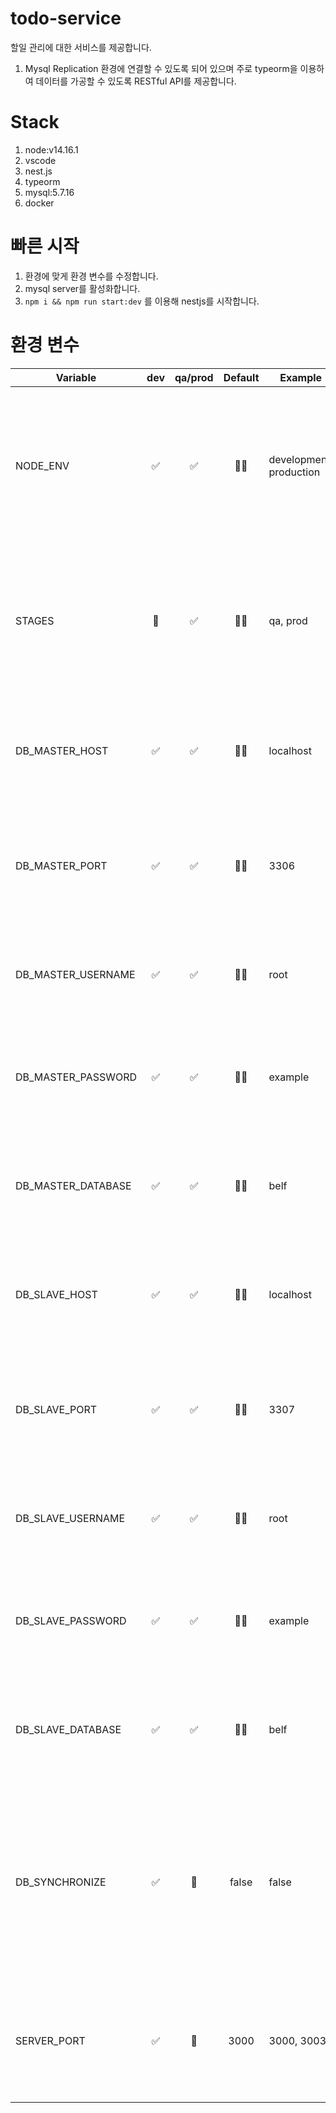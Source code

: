# todo-service

할일 관리에 대한 서비스를 제공합니다.

1. Mysql Replication 환경에 연결할 수 있도록 되어 있으며 주로 typeorm을 이용하여 데이터를 가공할 수 있도록 RESTful API를 제공합니다.

# Stack

1. node:v14.16.1
1. vscode
1. nest.js
1. typeorm
1. mysql:5.7.16
1. docker

# 빠른 시작

1. 환경에 맞게 환경 변수를 수정합니다.
1. mysql server를 활성화합니다.
1. `npm i && npm run start:dev` 를 이용해 nestjs를 시작합니다.

# 환경 변수

| Variable           | dev | qa/prod | Default | Example                 | Usage                                                                                                    |
| ------------------ | :-: | :-----: | :-----: | ----------------------- | -------------------------------------------------------------------------------------------------------- |
| NODE_ENV           | ✅  |   ✅    |   🤷‍♂️    | development, production | `NodeJS 실행 환경` 을 설정하는 값 nestjs가 실행전에 값이 있어야 합니다.                                  |
| STAGES             | 🚫  |   ✅    |   🤷‍♂️    | qa, prod                | `k8s에서` 실행 환경에 맞는 svc를 연결 및 디버깅을 위해 사용되는 값입니다.                                |
| DB_MASTER_HOST     | ✅  |   ✅    |   🤷‍♂️    | localhost               | `DB 연결을 위한 주소로 MASTER 환경에서` 사용되는 값입니다.                                               |
| DB_MASTER_PORT     | ✅  |   ✅    |   🤷‍♂️    | 3306                    | `DB 연결을 위한 포트 번호로 MASTER 환경에서` 사용되는 값입니다.                                          |
| DB_MASTER_USERNAME | ✅  |   ✅    |   🤷‍♂️    | root                    | `DB 계정명으로 MASTER 환경에서` 사용되는 값입니다.                                                       |
| DB_MASTER_PASSWORD | ✅  |   ✅    |   🤷‍♂️    | example                 | `DB 계정의 비밀번호로 MASTER 환경에서` 사용되는 값입니다.                                                |
| DB_MASTER_DATABASE | ✅  |   ✅    |   🤷‍♂️    | belf                    | `연결을 할 DB명으로 MASTER 환경에서` 사용되는 값입니다.                                                  |
| DB_SLAVE_HOST      | ✅  |   ✅    |   🤷‍♂️    | localhost               | `DB 연결을 위한 주소로 SLAVE 환경에서` 사용되는 값입니다.                                                |
| DB_SLAVE_PORT      | ✅  |   ✅    |   🤷‍♂️    | 3307                    | `DB 연결을 위한 포트 번호로 SLAVE 환경에서` 사용되는 값입니다.                                           |
| DB_SLAVE_USERNAME  | ✅  |   ✅    |   🤷‍♂️    | root                    | `DB 계정명으로 SLAVE 환경에서` 사용되는 값입니다.                                                        |
| DB_SLAVE_PASSWORD  | ✅  |   ✅    |   🤷‍♂️    | example                 | `DB 계정의 비밀번호로 SLAVE 환경에서` 사용되는 값입니다.                                                 |
| DB_SLAVE_DATABASE  | ✅  |   ✅    |   🤷‍♂️    | belf                    | `연결을 할 DB명으로 SLAVE 환경에서` 사용되는 값입니다.                                                   |
| DB_SYNCHRONIZE     | ✅  |   🚫    |  false  | false                   | `DB 스키마를 entity 코드와 자동 동기화(기존 스키마의 정보가 삭제됨) 할지를 물어볼 때` 사용되는 값입니다. |
| SERVER_PORT        | ✅  |   🚫    |  3000   | 3000, 3003              | `NodeJS의 listen 포트를 지정하는데` 사용되는 값입니다.                                                   |
